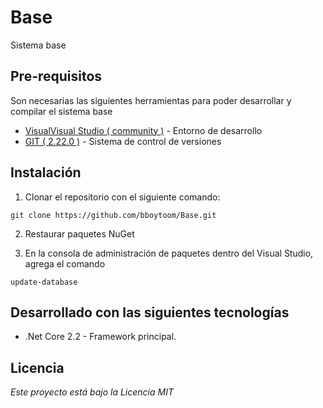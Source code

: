 # Base
Sistema base

## Pre-requisitos

Son necesarias las siguientes herramientas para poder desarrollar y compilar el sistema base

* [VisualVisual Studio ( community )](https://visualstudio.microsoft.com/es/vs/) - Entorno de desarrollo
* [GIT ( 2.22.0 )](https://git-scm.com/) - Sistema de control de versiones

## Instalación

1. Clonar el repositorio con el siguiente comando:
```
git clone https://github.com/bboytoom/Base.git
```

2. Restaurar paquetes NuGet

3. En la consola de administración de paquetes dentro del Visual Studio, agrega el comando
```
update-database
```

## Desarrollado con las siguientes tecnologías

* .Net Core 2.2 - Framework principal.

## Licencia

*Este proyecto está bajo la Licencia MIT* 

